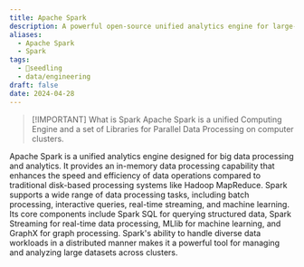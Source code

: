 ```yaml
---
title: Apache Spark
description: A powerful open-source unified analytics engine for large-scale data processing and machine learning, designed to handle both batch and streaming data efficiently.
aliases:
  - Apache Spark
  - Spark
tags:
  - 🌱seedling
  - data/engineering
draft: false
date: 2024-04-28
---
```


> [!IMPORTANT] What is Spark
> Apache Spark is a unified Computing Engine and a set of Libraries for Parallel Data Processing on computer clusters.

Apache Spark is a unified analytics engine designed for big data processing and analytics. It provides an in-memory data processing capability that enhances the speed and efficiency of data operations compared to traditional disk-based processing systems like Hadoop MapReduce. Spark supports a wide range of data processing tasks, including batch processing, interactive queries, real-time streaming, and machine learning. Its core components include Spark SQL for querying structured data, Spark Streaming for real-time data processing, MLlib for machine learning, and GraphX for graph processing. Spark's ability to handle diverse data workloads in a distributed manner makes it a powerful tool for managing and analyzing large datasets across clusters.